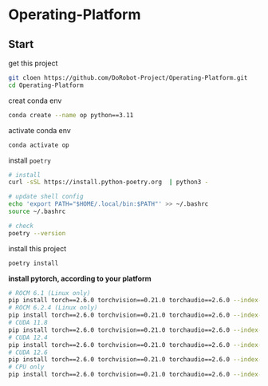 # Operating-Platform


## Start

get this project

```sh
git cloen https://github.com/DoRobot-Project/Operating-Platform.git
cd Operating-Platform
```

creat conda env

```sh
conda create --name op python==3.11
```

activate conda env

```sh
conda activate op
```

install `poetry`

```sh
# install
curl -sSL https://install.python-poetry.org  | python3 -

# update shell config
echo 'export PATH="$HOME/.local/bin:$PATH"' >> ~/.bashrc
source ~/.bashrc

# check
poetry --version
```

install this project

```sh
poetry install
```

**install pytorch, according to your platform**

```sh
# ROCM 6.1 (Linux only)
pip install torch==2.6.0 torchvision==0.21.0 torchaudio==2.6.0 --index-url https://download.pytorch.org/whl/rocm6.1
# ROCM 6.2.4 (Linux only)
pip install torch==2.6.0 torchvision==0.21.0 torchaudio==2.6.0 --index-url https://download.pytorch.org/whl/rocm6.2.4
# CUDA 11.8
pip install torch==2.6.0 torchvision==0.21.0 torchaudio==2.6.0 --index-url https://download.pytorch.org/whl/cu118
# CUDA 12.4
pip install torch==2.6.0 torchvision==0.21.0 torchaudio==2.6.0 --index-url https://download.pytorch.org/whl/cu124
# CUDA 12.6
pip install torch==2.6.0 torchvision==0.21.0 torchaudio==2.6.0 --index-url https://download.pytorch.org/whl/cu126
# CPU only
pip install torch==2.6.0 torchvision==0.21.0 torchaudio==2.6.0 --index-url https://download.pytorch.org/whl/cpu
```